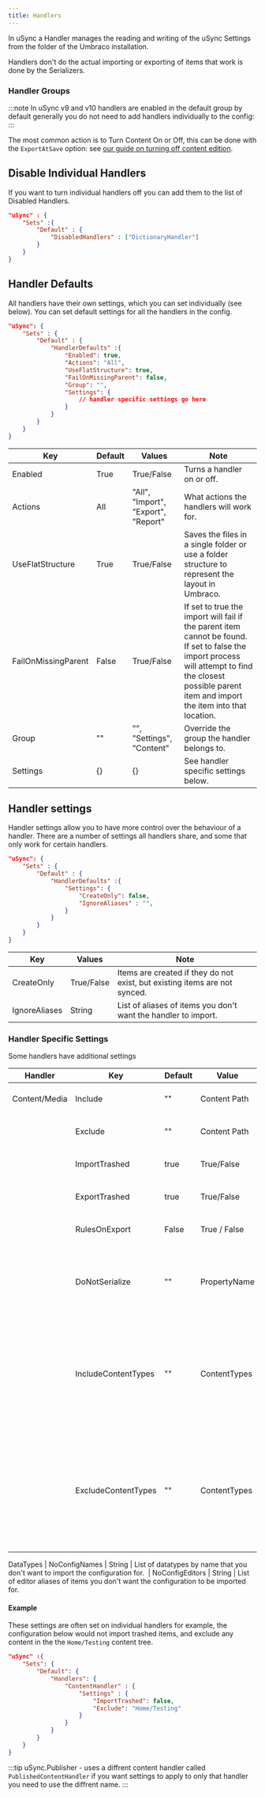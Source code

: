 ```yaml
---
title: Handlers
---
```


In uSync a Handler manages the reading and writing of the uSync Settings from the folder of the Umbraco installation.

Handlers don't do the actual importing or exporting of items that work is done by the Serializers.

### Handler Groups 

:::note 
In uSync v9 and v10 handlers are enabled in the default group by default generally you do not need to add handlers individually to the config: 
:::

The most common action is to Turn Content On or Off, this can be done with the `ExportAtSave` option: see [our guide on turning off content edition](../usync/guides/content).

## Disable Individual Handlers 
If you want to turn individual handlers off you can add them to the list of Disabled Handlers.

```json title=appsettings.json
"uSync" : {
    "Sets" :{
        "Default" : {
            "DisabledHandlers" : ["DictionaryHandler"]
        }
    }
}
```

## Handler Defaults 
All handlers have their own settings, which you can set individually (see below). You can set default settings for all the handlers in the config.

```json title=appsettings.json
"uSync": {
    "Sets" : {
        "Default" : {
            "HandlerDefaults" :{
                "Enabled": true,
                "Actions": "All", 
                "UseFlatStructure": true,
                "FailOnMissingParent": false,
                "Group": "",
                "Settings": {
                    // handler specific settings go here
                }
            }
        }
    }
}
```

Key | Default |Values | Note
----|--------|------|--
Enabled | True| True/False | Turns a handler on or off.
Actions | All | "All", "Import", "Export", "Report" | What actions the handlers will work for.
UseFlatStructure | True | True/False | Saves the files in a single folder or use a folder structure to represent the layout in Umbraco.
FailOnMissingParent | False |  True/False | If set to true the import will fail if the parent item cannot be found. If set to false the import process will attempt to find the closest possible parent item and import the item into that location.
Group | "" | "", "Settings", "Content" | Override the group the handler belongs to.
Settings | {} | {} | See handler specific settings below.
  

## Handler settings  
Handler settings allow you to have more control over the behaviour of a handler. There are a number of settings all handlers share, and some that only work for certain handlers. 

```json title="appsettings.json"
"uSync": {
    "Sets" : {
        "Default" : {
            "HandlerDefaults" :{
                "Settings": {
                    "CreateOnly": false, 
                    "IgnoreAliases" : "",
                }
            }
        }
    }
}

```

Key | Values | Note
----|--------|------
CreateOnly | True/False | Items are created if they do not exist, but existing items are not synced.
IgnoreAliases | String | List of aliases of items you don't want the handler to import.

### Handler Specific Settings
Some handlers have additional settings

Handler | Key | Default | Value | Note
--------|-----|-------|---|---
Content/Media | Include | "" | Content Path | Path to a content item include. 
&nbsp;| Exclude | "" | Content Path | path to a content item to exclude.
&nbsp;| ImportTrashed| true | True/False | Import items that are in the Trashed state.
&nbsp;| ExportTrashed| true | True/False | Export items that are in the Trashed state.
&nbsp;| RulesOnExport | False | True / False | Run the rules during an export.
&nbsp;| DoNotSerialize | "" | PropertyName | Names of content/media properties not to serialize as part of a sync <br/> *(Added [uSync 9.1+ #289](https://github.com/KevinJump/uSync/issues/289))*
&nbsp;|IncludeContentTypes| "" | ContentTypes | List of content types to include, when this value is set *ONLY* these content types will be included in any sync <br/> *(Added [uSync 10.3+ #419](https://github.com/KevinJump/uSync/issues/419)))*
&nbsp;|ExcludeContentTypes| "" | ContentTypes | List of content types to exclude, When using this setting all other content types are synced and any in this list are ignored. <br/> *(Added [uSync 10.3+ #419](https://github.com/KevinJump/uSync/issues/419)))*

DataTypes | NoConfigNames | String | List of datatypes by name that you don't want to import the configuration for.
&nbsp;| NoConfigEditors | String | List of editor aliases of items you don't want the configuration to be imported for.

#### Example 
These settings are often set on individual handlers for example, the configuration below would not import trashed items, and exclude any content in the the `Home/Testing` content tree.

```json title="appsettings.json" 
"uSync" :{
    "Sets": {
        "Default": {
            "Handlers": {
                "ContentHandler" : {
                    "Settings" : {
                        "ImportTrashed": false,
                        "Exclude": "Home/Testing"
                    }
                }
            }
        }
    }
}
```

:::tip
uSync.Publisher - uses a diffrent content handler called `PublishedContentHandler` if you want settings to apply to only that handler you need to use the diffrent name.
:::
